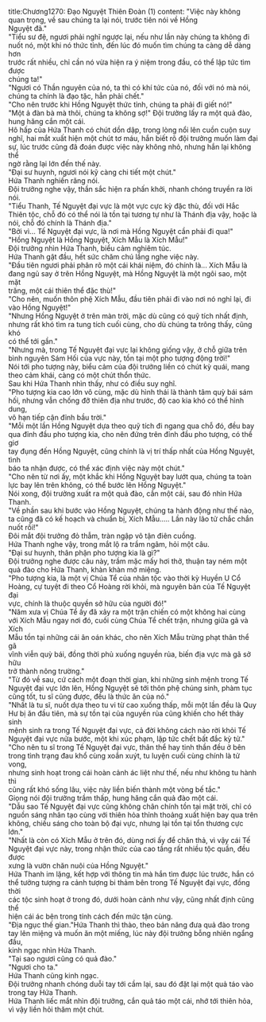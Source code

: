 title:Chương1270: Đạo Nguyệt Thiên Đoàn (1)
content:
"Việc này không quan trọng, về sau chúng ta lại nói, trước tiên nói về Hồng<br>Nguyệt đã."<br>"Tiểu sư đệ, ngươi phải nghĩ ngược lại, nếu như lần này chúng ta không đi<br>nuốt nó, một khi nó thức tỉnh, đến lúc đó muốn tìm chúng ta càng dễ dàng hơn<br>trước rất nhiều, chỉ cần nó vừa hiện ra ý niệm trong đầu, có thể lập tức tìm được<br>chúng ta!"<br>"Ngươi có Thần nguyên của nó, ta thì có khí tức của nó, đối với nó mà nói,<br>chúng ta chính là đạo tặc, hẳn phải chết."<br>"Cho nên trước khi Hồng Nguyệt thức tỉnh, chúng ta phải đi giết nó!"<br>"Một ả đàn bà mà thôi, chúng ta không sợ!" Đội trưởng lấy ra một quả đào,<br>hung hăng cắn một cái.<br>Hô hấp của Hứa Thanh có chút dồn dập, trong lòng nổi lên cuồn cuộn suy<br>nghĩ, hai mắt xuất hiện một chút tơ máu, hắn biết rõ đội trưởng muốn làm đại<br>sự, lúc trước cũng đã đoán được việc này không nhỏ, nhưng hắn lại không thể<br>ngờ rằng lại lớn đến thế này.<br>"Đại sư huynh, ngươi nói kỹ càng chi tiết một chút."<br>Hứa Thanh nghiến răng nói.<br>Đội trưởng nghe vậy, thần sắc hiện ra phấn khởi, nhanh chóng truyền ra lời<br>nói.<br>"Tiểu Thanh, Tế Nguyệt đại vực là một vực cực kỳ đặc thù, đối với Hắc<br>Thiên tộc, chỗ đó có thể nói là tồn tại tương tự như là Thánh địa vậy, hoặc là<br>nói, chỗ đó chính là Thánh địa."<br>"Bởi vì... Tế Nguyệt đại vực, là nơi mà Hồng Nguyệt cần phải đi qua!"<br>"Hồng Nguyệt là Hồng Nguyệt, Xích Mẫu là Xích Mẫu!"<br>Đội trưởng nhìn Hứa Thanh, biểu cảm nghiêm túc.<br>Hứa Thanh gật đầu, hết sức chăm chú lắng nghe việc này.<br>"Đầu tiên ngươi phải phân rõ một cái khái niệm, đó chính là... Xích Mẫu là<br>đang ngủ say ở trên Hồng Nguyệt, mà Hồng Nguyệt là một ngôi sao, một mặt<br>trăng, một cái thiên thể đặc thù!"<br>"Cho nên, muốn thôn phệ Xích Mẫu, đầu tiên phải đi vào nơi nó nghỉ lại, đi<br>vào Hồng Nguyệt!"<br>"Nhưng Hồng Nguyệt ở trên màn trời, mặc dù cũng có quỹ tích nhất định,<br>nhưng rất khó tìm ra tung tích cuối cùng, cho dù chúng ta trông thấy, cũng khó<br>có thể tới gần."<br>"Nhưng mà, trong Tế Nguyệt đại vực lại không giống vậy, ở chỗ giữa trên<br>bình nguyên Sám Hối của vực này, tồn tại một pho tượng động trời!"<br>Nói tới pho tượng này, biểu cảm của đội trưởng liền có chút kỳ quái, mang<br>theo cảm khái, càng có một chút thổn thức.<br>Sau khi Hứa Thanh nhìn thấy, như có điều suy nghĩ.<br>"Pho tượng kia cao lớn vô cùng, mặc dù hình thái là thành tâm quỳ bái sám<br>hối, nhưng vẫn chống đỡ thiên địa như trước, độ cao kia khó có thể hình dung,<br>vô hạn tiếp cận đỉnh bầu trời."<br>"Mỗi một lần Hồng Nguyệt dựa theo quỹ tích đi ngang qua chỗ đó, đều bay<br>qua đỉnh đầu pho tượng kia, cho nên đứng trên đỉnh đầu pho tượng, có thể giơ<br>tay đụng đến Hồng Nguyệt, cũng chính là vị trí thấp nhất của Hồng Nguyệt, tình<br>báo ta nhận được, có thể xác định việc này một chút."<br>"Cho nên từ nơi ấy, một khắc khi Hồng Nguyệt bay lướt qua, chúng ta toàn<br>lực bay lên trên không, có thể bước lên Hồng Nguyệt."<br>Nói xong, đội trưởng xuất ra một quả đào, cắn một cái, sau đó nhìn Hứa<br>Thanh.<br>"Về phần sau khi bước vào Hồng Nguyệt, chúng ta hành động như thế nào,<br>ta cũng đã có kế hoạch và chuẩn bị, Xích Mẫu..... Lần này lão tử chắc chắn<br>nuốt rồi!"<br>Đôi mắt đội trưởng đỏ thẫm, tràn ngập vô tận điên cuồng.<br>Hứa Thanh nghe vậy, trong mắt lộ ra trầm ngâm, hỏi một câu.<br>"Đại sư huynh, thân phận pho tượng kia là gì?"<br>Đội trưởng nghe được câu này, trầm mặc mấy hơi thở, thuận tay ném một<br>quả đào cho Hứa Thanh, khàn khàn mở miệng.<br>"Pho tượng kia, là một vị Chúa Tể của nhân tộc vào thời kỳ Huyền U Cổ<br>Hoàng, cự tuyệt đi theo Cổ Hoàng rời khỏi, mà nguyên bản của Tế Nguyệt đại<br>vực, chính là thuộc quyền sở hữu của người đó!"<br>"Năm xưa vị Chúa Tể ấy đã xảy ra một trận chiến có một không hai cùng<br>với Xích Mẫu ngay nơi đó, cuối cùng Chúa Tể chết trận, nhưng giữa gã và Xích<br>Mẫu tồn tại những cái ân oán khác, cho nên Xích Mẫu trừng phạt thân thể gã<br>vĩnh viễn quỳ bái, đồng thời phủ xuống nguyền rủa, biến địa vực mà gã sở hữu<br>trở thành nông trường."<br>"Từ đó về sau, cứ cách một đoạn thời gian, khi những sinh mệnh trong Tế<br>Nguyệt đại vực lớn lên, Hồng Nguyệt sẽ tới thôn phệ chúng sinh, phàm tục<br>cũng tốt, tu sĩ cũng được, đều là thức ăn của nó."<br>"Nhất là tu sĩ, nuốt dựa theo tu vi từ cao xuống thấp, mỗi một lần đều là Quy<br>Hư bị ăn đầu tiên, mà sự tồn tại của nguyền rủa cũng khiến cho hết thảy sinh<br>mệnh sinh ra trong Tế Nguyệt đại vực, cả đời không cách nào rời khỏi Tế<br>Nguyệt đại vực nửa bước, một khi xúc phạm, lập tức chết bất đắc kỳ tử."<br>"Cho nên tu sĩ trong Tế Nguyệt đại vực, thân thể hay tinh thần đều ở bên<br>trong tình trạng đau khổ cùng xoắn xuýt, tu luyện cuối cùng chính là tử vong,<br>nhưng sinh hoạt trong cái hoàn cảnh ác liệt như thế, nếu như không tu hành thì<br>cũng rất khó sống lâu, việc này liền biến thành một vòng bế tắc."<br>Giọng nói đội trưởng trầm thấp, hung hăng cắn quả đào một cái.<br>"Dẫu sao Tế Nguyệt đại vực cũng không chân chính tồn tại mặt trời, chỉ có<br>nguồn sáng nhân tạo cùng với thiên hỏa thỉnh thoảng xuất hiện bay qua trên<br>không, chiếu sáng cho toàn bộ đại vực, nhưng lại tồn tại tổn thương cực lớn."<br>"Nhất là còn có Xích Mẫu ở trên đó, dùng nơi ấy để chăn thả, vì vậy cái Tế<br>Nguyệt đại vực này, trong nhận thức của cao tầng rất nhiều tộc quần, đều được<br>xưng là vườn chăn nuôi của Hồng Nguyệt."<br>Hứa Thanh im lặng, kết hợp với thông tin mà hắn tìm được lúc trước, hắn có<br>thể tưởng tượng ra cảnh tượng bi thảm bên trong Tế Nguyệt đại vực, đồng thời<br>các tộc sinh hoạt ở trong đó, dưới hoàn cảnh như vậy, cũng nhất định cũng thể<br>hiện cái ác bên trong tính cách đến mức tận cùng.<br>"Địa ngục thế gian."Hứa Thanh thì thào, theo bản năng đưa quả đào trong<br>tay lên miệng và muốn ăn một miếng, lúc này đội trưởng bỗng nhiên ngẩng đầu,<br>kinh ngạc nhìn Hứa Thanh.<br>"Tại sao ngươi cũng có quả đào."<br>"Ngươi cho ta."<br>Hứa Thanh cũng kinh ngạc.<br>Đội trưởng nhanh chóng duỗi tay tới cầm lại, sau đó đặt lại một quả táo vào<br>trong tay Hứa Thanh.<br>Hứa Thanh liếc mắt nhìn đội trưởng, cắn quả táo một cái, nhớ tới thiên hỏa,<br>vì vậy liền hỏi thăm một chút.
